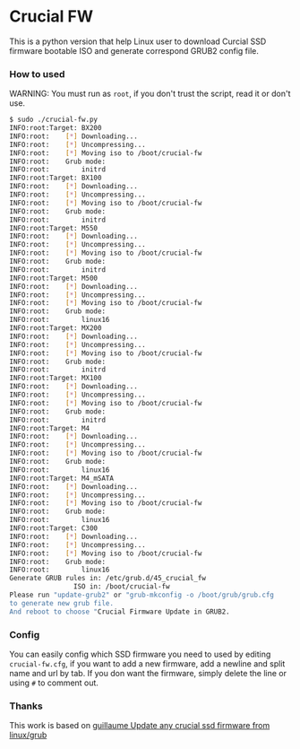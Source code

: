 # Crucial FW

This is a python version that help Linux user to download Curcial SSD firmware
bootable ISO and generate correspond GRUB2 config file.

### How to used

WARNING: You must run as `root`, if you don't trust the script,
read it or don't use.

```sh
$ sudo ./crucial-fw.py
INFO:root:Target: BX200
INFO:root:    [*] Downloading...
INFO:root:    [*] Uncompressing...
INFO:root:    [*] Moving iso to /boot/crucial-fw
INFO:root:    Grub mode:
INFO:root:        initrd
INFO:root:Target: BX100
INFO:root:    [*] Downloading...
INFO:root:    [*] Uncompressing...
INFO:root:    [*] Moving iso to /boot/crucial-fw
INFO:root:    Grub mode:
INFO:root:        initrd
INFO:root:Target: M550
INFO:root:    [*] Downloading...
INFO:root:    [*] Uncompressing...
INFO:root:    [*] Moving iso to /boot/crucial-fw
INFO:root:    Grub mode:
INFO:root:        initrd
INFO:root:Target: M500
INFO:root:    [*] Downloading...
INFO:root:    [*] Uncompressing...
INFO:root:    [*] Moving iso to /boot/crucial-fw
INFO:root:    Grub mode:
INFO:root:        linux16
INFO:root:Target: MX200
INFO:root:    [*] Downloading...
INFO:root:    [*] Uncompressing...
INFO:root:    [*] Moving iso to /boot/crucial-fw
INFO:root:    Grub mode:
INFO:root:        initrd
INFO:root:Target: MX100
INFO:root:    [*] Downloading...
INFO:root:    [*] Uncompressing...
INFO:root:    [*] Moving iso to /boot/crucial-fw
INFO:root:    Grub mode:
INFO:root:        initrd
INFO:root:Target: M4
INFO:root:    [*] Downloading...
INFO:root:    [*] Uncompressing...
INFO:root:    [*] Moving iso to /boot/crucial-fw
INFO:root:    Grub mode:
INFO:root:        linux16
INFO:root:Target: M4_mSATA
INFO:root:    [*] Downloading...
INFO:root:    [*] Uncompressing...
INFO:root:    [*] Moving iso to /boot/crucial-fw
INFO:root:    Grub mode:
INFO:root:        linux16
INFO:root:Target: C300
INFO:root:    [*] Downloading...
INFO:root:    [*] Uncompressing...
INFO:root:    [*] Moving iso to /boot/crucial-fw
INFO:root:    Grub mode:
INFO:root:        linux16
Generate GRUB rules in: /etc/grub.d/45_crucial_fw
                ISO in: /boot/crucial-fw
Please run "update-grub2" or "grub-mkconfig -o /boot/grub/grub.cfg
to generate new grub file.
And reboot to choose "Crucial Firmware Update in GRUB2.
```

### Config

You can easily config which SSD firmware you need to used by editing
`crucial-fw.cfg`, if you want to add a new firmware, add a newline and split
name and url by tab. If you don want the firmware, simply delete the line or
using `#` to comment out.


### Thanks

This work is based on [guillaume Update any crucial ssd firmware from linux/grub](http://guillaumeplayground.net/update-crucial-ssd-firmware/)
